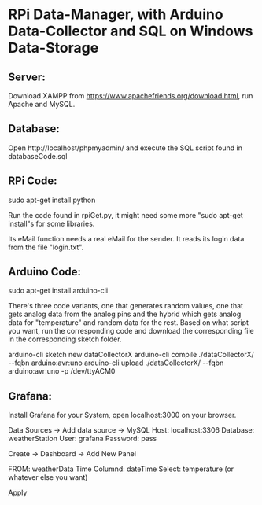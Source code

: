 # RPi Data-Manager, with Arduino Data-Collector and SQL on Windows Data-Storage

## Server:
Download XAMPP from https://www.apachefriends.org/download.html, run Apache and MySQL.


## Database:
Open http://localhost/phpmyadmin/ and execute the SQL script found in databaseCode.sql
	
	
## RPi Code:
sudo apt-get install python

Run the code found in rpiGet.py, it might need some more "sudo apt-get install"s for some libraries.

Its eMail function needs a real eMail for the sender. It reads its login data from the file "login.txt".


## Arduino Code:
sudo apt-get install arduino-cli

There's three code variants, one that generates random values, one that gets analog data from the analog pins and the hybrid which gets analog data for "temperature" and random data for the rest.
Based on what script you want, run the corresponding code and download the corresponding file in the corresponding sketch folder.

arduino-cli sketch new dataCollectorX
arduino-cli compile ./dataCollectorX/ --fqbn arduino:avr:uno
arduino-cli upload ./dataCollectorX/ --fqbn arduino:avr:uno -p /dev/ttyACM0

## Grafana:
Install Grafana for your System, open localhost:3000 on your browser.

Data Sources -> Add data source -> MySQL
Host: localhost:3306
Database: weatherStation
User: grafana
Password: pass

Create -> Dashboard -> Add New Panel

FROM: weatherData
Time Columnd: dateTime
Select: temperature (or whatever else you want)

Apply
